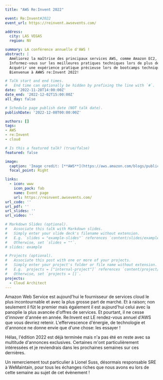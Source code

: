 ```yaml
---
title: "AWS Re:Invent 2022"

event: Re:Invent#2022
event_url: https://reinvent.awsevents.com/

address:
  city: LAS VEGAS
  region: NV

summary: LA conférence annuelle d'AWS !
abstract: |
  Améliorez la maîtrise des principaux services AWS, comme Amazon EC2, Amazon S3, Amazon RDS, Amazon Redshift et Amazon Aurora.
  Informez-vous sur les meilleures pratiques techniques lors de plus de 1 500 sessions en petits groupes sur des sujets tels que l'architecture cloud, le déploiement continu, les migrations à grande échelle, l'apprentissage automatique, etc.
  Acquérir une expérience pratique précieuse lors de bootcamps techniques, de laboratoires d'auto-formation, d'ateliers de deux heures et de hackathons, que je peux rapporter à mon équipe.
  Bienvenue à AWWS re:Invent 2022!

# Talk start and end times.
#   End time can optionally be hidden by prefixing the line with `#`.
date: '2022-11-28T14:00:00Z'
date_end: '2022-12-02T15:00:00Z'
all_day: false

# Schedule page publish date (NOT talk date).
publishDate: '2022-12-08T00:00:00Z'

authors: []
tags:
- AWS
- re:Invent
- cloud

# Is this a featured talk? (true/false)
featured: false

image:
  caption: 'Image credit: [**AWS**](https://aws.amazon.com/blogs/publicsector/get-prepared-reinvent-2022-public-sector-guide)'
  focal_point: Right

links:
  - icon: www
    icon_pack: fab
    name: Event page
    url: https://reinvent.awsevents.com/
url_code: ''
url_pdf: ''
url_slides: ''
url_video: ''

# Markdown Slides (optional).
#   Associate this talk with Markdown slides.
#   Simply enter your slide deck's filename without extension.
#   E.g. `slides = "example-slides"` references `content/slides/example-slides.md`.
#   Otherwise, set `slides = ""`.
# slides: example

# Projects (optional).
#   Associate this post with one or more of your projects.
#   Simply enter your project's folder or file name without extension.
#   E.g. `projects = ["internal-project"]` references `content/project/deep-learning/index.md`.
#   Otherwise, set `projects = []`.
projects:
  - Cloud Architect
---
```


Amazon Web Service est aujourd'hui le fournisseur de services cloud le plus incontournable et avec la plus grosse part de marché. Et à raison; non seulement il fût le premier mais également il est aujourd'hui celui avec la panoplie la plus avancée d'offres de services. Et pourtant, il ne cesse d'innover d'année en année. Re:Invent est LE rendez-vous annuel d'AWS que vous devriez retenir. L'effervescence d'énergie, de technologie et d'annonce ne donne envie que d'une chose: les essayer ! 

Hélas, l'édition 2022 est déjà terminée mais n'a pas été en reste avec sa multitude d'annonces exclusives. Certaines m'ont particulièrement intéressées et je reviendrais dans les prochaines semaines sur ces dernières.

Un remerciement tout particulier à Lionel Suss, désormais responsable SRE à WeMaintain, pour tous les échanges riches que nous avons eu lors de cette semaine au sujet de cet évènement !